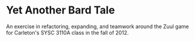 Yet Another Bard Tale
=====================

An exercise in refactoring, expanding, and teamwork around the Zuul game for
Carleton's SYSC 3110A class in the fall of 2012.
